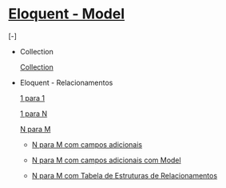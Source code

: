 # [Eloquent - Model](https://packagist.org/packages/illuminate/database) 
[-]
- Collection

    [Collection](Collection.md) 
 
- Eloquent - Relacionamentos 

    [1 para 1](Eloquent_OneToOne.md)
    
    [1 para N](Eloquent_OneToMany.md)
    
    [N para M](Eloquent_ManyToMany.md)
    
    
    - [N para M com campos adicionais](Eloquent_ManyToManyWithPivot.md)
    
    
    - [N para M com campos adicionais com Model](Eloquent_ManyToManyModel.md)
    
    - [N para M com Tabela de Estruturas de Relacionamentos](Eloquent_ManyToMany_Morph.md)
    
